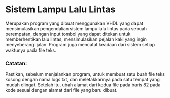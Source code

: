 # Sistem Lampu Lalu Lintas
Merupakan program yang dibuat menggunakan VHDL yang dapat mensimulasikan pengendalian sistem lampu lalu lintas pada sebuah perempatan, dengan input tombol yang dapat ditekan untuk memberhentikan lalu lintas, mensimulasikan pejalan kaki yang ingin menyeberangi jalan. Program juga mencatat keadaan dari sistem setiap waktunya pada file teks.

### Catatan:
Pastikan, sebelum menjalankan program, untuk membuat satu buah file teks kosong dengan nama logs.txt, dan meletakkannya pada satu tempat yang mudah diingat. Setelah itu, ubah alamat dari kedua file pada baris 82 pada kode sesuai dengan alamat dari file yang baru dibuat.
